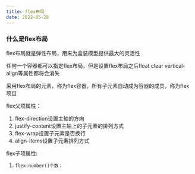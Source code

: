 ```yaml
---
title: flex布局
date: 2022-05-28
---
```


### 什么是flex布局

flex布局就是弹性布局，用来为盒装模型提供最大的灵活性

任何一个容器都可以指定flex布局，但是设置flex布局之后float clear vertical-align等属性都将会消失

采用flex布局的元素，称为flex容器，所有子元素自动成为容器的成员，称为flex项目

flex父项属性：

1. flex-direction设置主轴的方向
2. justify-content设置主轴上的子元素的排列方式
3. flex-wrap设置子元素是否换行
4. align-items设置子元素排列方式

flex子项属性:

1. `flex:number()个数；`